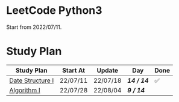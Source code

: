 # LeetCode Python3

Start from 2022/07/11.

# Study Plan

| Study Plan                  | Start At | Update   | Day           | Done               |
| --------------------------- | -------- | -------- | ------------- | ------------------ |
| [Date Structure I](./ds-1/) | 22/07/11 | 22/07/18 | **_14 / 14_** | :white_check_mark: |
| [Algorithm I](./algo-1/)    | 22/07/28 | 22/08/04 | **_9 / 14_**  |                    |

